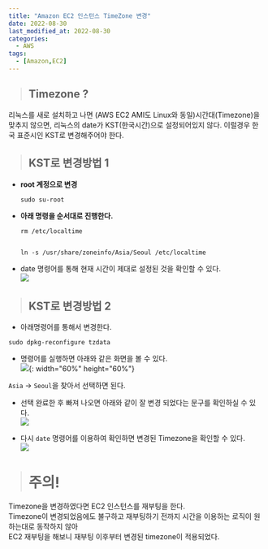 ```yaml
---
title: "Amazon EC2 인스턴스 TimeZone 변경"
date: 2022-08-30
last_modified_at: 2022-08-30
categories: 
  - AWS
tags:
  - [Amazon,EC2]
---
```




> ## Timezone ?

리눅스를 새로 설치하고 나면 (AWS EC2 AMI도 Linux와 동일)시간대(Timezone)을 맞추지 않으면, 리눅스의 date가 KST(한국시간)으로 설정되어있지 않다.
이럴경우 한국 표준시인 KST로 변경해주어야 한다.

>## KST로 변경방법 1

- **root 계정으로 변경**   
  ```
  sudo su-root
  ```
- **아래 명령을 순서대로 진행한다.**   
  ```
  rm /etc/localtime


  ln -s /usr/share/zoneinfo/Asia/Seoul /etc/localtime
  ```
- date 명령어를 통해 현재 시간이 제대로 설정된 것을 확인할 수 있다.  
  ![](https://velog.velcdn.com/images/funnykyeon/post/d55a7894-62dd-4232-afa9-14e1572aa0ef/image.png)


>## KST로 변경방법 2

- 아래명령어를 통해서 변경한다.
```
sudo dpkg-reconfigure tzdata
```

- 명령어를 실행하면 아래와 같은 화면을 볼 수 있다.  
  ![](https://velog.velcdn.com/images/funnykyeon/post/fb9293f0-e1ea-4dd1-93fb-27673e540a2e/image.png){: width="60%" height="60%"}

<code>Asia</code> -&gt; <code>Seoul</code>을 찾아서 선택하면 된다.

- 선택 완료한 후 빠져 나오면 아래와 같이 잘 변경 되었다는 문구를 확인하실 수 있다.  
  ![](https://velog.velcdn.com/images/funnykyeon/post/57aabb38-5484-4241-8c38-552242de24b7/image.png)

- 다시 <code>date</code> 명령어를 이용하여 확인하면 변경된 Timezone을 확인할 수 있다.  
  ![](https://velog.velcdn.com/images/funnykyeon/post/b426dc44-e624-4061-b577-07deac71bdf7/image.png)



> # 주의!
Timezone을 변경하였다면 EC2 인스턴스를 재부팅을 한다.  
Timezone이 변경되었음에도 불구하고 재부팅하기 전까지 시간을 이용하는 로직이 원하는대로 동작하지 않아  
EC2 재부팅을 해보니 재부팅 이후부터 변경된 timezone이 적용되었다.

   